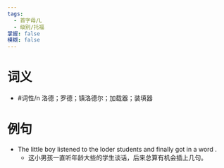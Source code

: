 ```yaml
---
tags:
  - 首字母/L
  - 级别/托福
掌握: false
模糊: false
---
```

# 词义
- #词性/n  洛德；罗德；镇洛德尔；加载器；装填器
# 例句
- The little boy listened to the loder students and finally got in a word .
	- 这小男孩一直听年龄大些的学生谈话，后来总算有机会插上几句。
